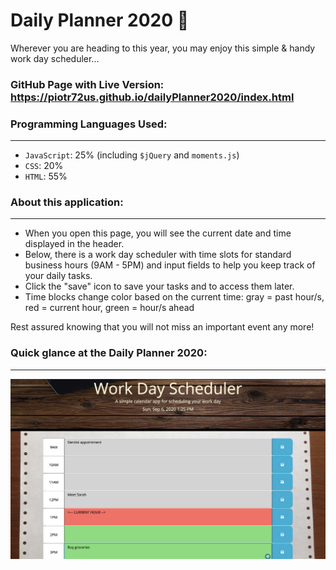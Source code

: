 # Daily Planner 2020 :calendar:

Wherever you are heading to this year, you may enjoy this simple & handy work day scheduler...

### GitHub Page with Live Version: https://piotr72us.github.io/dailyPlanner2020/index.html

### Programming Languages Used:
---
+ `JavaScript`: 25% (including `$jQuery` and `moments.js`)
+ `CSS`: 20%
+ `HTML`: 55%

### About this application:
---
+ When you open this page, you will see the current date and time displayed in the header.
+ Below, there is a work day scheduler with time slots for standard business hours (9AM - 5PM) and input fields to help you keep track of your daily tasks.
+ Click the "save" icon to save your tasks and to access them later.
+ Time blocks change color based on the current time: gray = past hour/s, red = current hour, green = hour/s ahead


Rest assured knowing that you will not miss an important event any more!

### Quick glance at the Daily Planner 2020:
---

![screenshot](./img/screen2.png)
